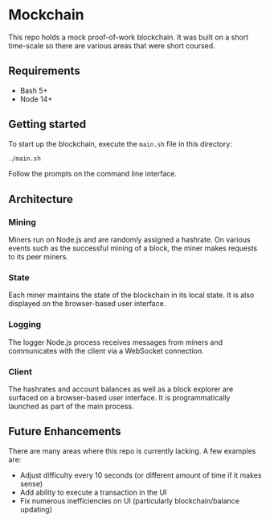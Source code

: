# Mockchain

This repo holds a mock proof-of-work blockchain. It was built on a short time-scale so there are various areas that were short coursed.

## Requirements

- Bash 5+
- Node 14+

## Getting started

To start up the blockchain, execute the `main.sh` file in this directory:

```bash
./main.sh
```

Follow the prompts on the command line interface.

## Architecture

### Mining

Miners run on Node.js and are randomly assigned a hashrate. On various events such as the successful mining of a block, the miner makes requests to its peer miners.

### State

Each miner maintains the state of the blockchain in its local state. It is also displayed on the browser-based user interface.

### Logging

The logger Node.js process receives messages from miners and communicates with the client via a WebSocket connection.

### Client

The hashrates and account balances as well as a block explorer are surfaced on a browser-based user interface. It is programmatically launched as part of the main process.

## Future Enhancements

There are many areas where this repo is currently lacking. A few examples are:

- Adjust difficulty every 10 seconds (or different amount of time if it makes sense)
- Add ability to execute a transaction in the UI
- Fix numerous inefficiencies on UI (particularly blockchain/balance updating)
